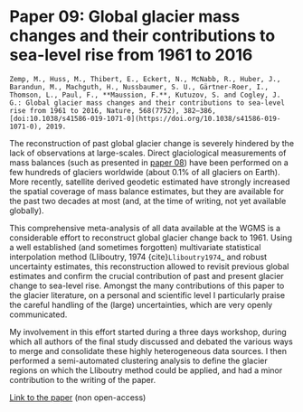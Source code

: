 # Paper 09: Global glacier mass changes and their contributions to sea-level rise from 1961 to 2016

```{admonition} Citation
Zemp, M., Huss, M., Thibert, E., Eckert, N., McNabb, R., Huber, J., Barandun, M., Machguth, H., Nussbaumer, S. U., Gärtner-Roer, I., Thomson, L., Paul, F., **Maussion, F.**, Kutuzov, S. and Cogley, J. G.: Global glacier mass changes and their contributions to sea-level rise from 1961 to 2016, Nature, 568(7752), 382–386, [doi:10.1038/s41586-019-1071-0](https://doi.org/10.1038/s41586-019-1071-0), 2019.
```

The reconstruction of past global glacier change is severely hindered by the lack of observations at large-scales.
Direct glaciological measurements of mass balances (such as presented in [paper 08](paper_08))
have been performed on a few hundreds of glaciers worldwide (about 0.1% of all glaciers on Earth). More recently,
satellite derived geodetic estimated have strongly increased the spatial coverage of mass balance estimates, 
but they are available for the past two decades at most (and, at the time of writing, not yet available globally).

This comprehensive meta-analysis of all data available at the WGMS is a considerable effort to reconstruct
global glacier change back to 1961. Using a well established (and sometimes forgotten) multivariate statistical 
interpolation method (Lliboutry, 1974 {cite}`Lliboutry1974`_ and robust uncertainty estimates, this reconstruction 
allowed to revisit
previous global estimates and confirm the crucial contribution of past and present glacier change to sea-level rise.
Amongst the many contributions of this paper to the glacier literature, on a personal and scientific level I 
particularly praise the careful handling of the (large) uncertainties, which are very openly communicated.

My involvement in this effort started during a three days workshop, during which all authors
of the final study discussed and debated the various ways to merge and consolidate these highly heterogeneous
data sources. I then performed a semi-automated clustering analysis to define the glacier regions
on which the Lliboutry method could be applied, and had a minor contribution to the writing of the 
paper.

[Link to the paper](https://doi.org/10.1038/s41586-019-1071-0) (non open-access)
